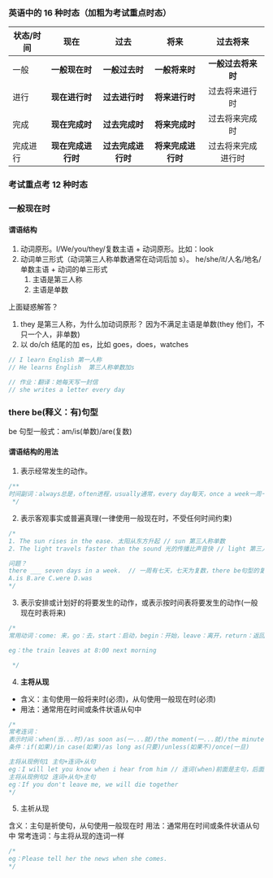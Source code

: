 ### 英语中的 16 种时态（加粗为考试重点时态）

| 状态/时间 |        现在        |        过去        |        将来        |      过去将来      |
| --------- | :----------------: | :----------------: | :----------------: | :----------------: |
| 一般      |   **一般现在时**   |   **一般过去时**   |   **一般将来时**   | **一般过去将来时** |
| 进行      |   **现在进行时**   |   **过去进行时**   |   **将来进行时**   |   过去将来进行时   |
| 完成      |   **现在完成时**   |   **过去完成时**   |   **将来完成时**   |   过去将来完成时   |
| 完成进行  | **现在完成进行时** | **过去完成进行时** | **将来完成进行时** | 过去将来完成进行时 |

### 考试重点考 12 种时态

### 一般现在时

#### 谓语结构

1. 动词原形。I/We/you/they/复数主语 + 动词原形。比如：look
2. 动词单三形式（动词第三人称单数通常在动词后加 s）。 he/she/it/人名/地名/单数主语 + 动词的单三形式
   1. 主语是第三人称
   2. 主语是单数

上面疑惑解答？

1. they 是第三人称，为什么加动词原形？ 因为不满足主语是单数(they 他们，不只一个人，非单数)
2. 以 do/ch 结尾的加 es，比如 goes，does，watches

```js
// I learn English 第一人称
// He learns English  第三人称单数加s

// 作业：翻译：她每天写一封信
// she writes a letter every day
```

### there be(释义：有)句型

be 句型一般式：am/is(单数)/are(复数)

#### 谓语结构的用法

1. 表示经常发生的动作。

```js
/**
时间副词：always总是，often进程，usually通常，every day每天，once a week一周一次，twice a month 每月两次，once in a while偶尔，now and then偶尔
 */
```

2. 表示客观事实或普遍真理(一律使用一般现在时，不受任何时间约束)

```js
/*
1. The sun rises in the ease. 太阳从东方升起 // sun 第三人称单数
2. The light travels faster than the sound 光的传播比声音快 // light 第三人称单数

问题？
there ___ seven days in a week.  // 一周有七天，七天为复数，there be句型的复数形式选are，看后面的名词seven days ，
A.is B.are C.were D.was 
*/
```

3. 表示安排或计划好的将要发生的动作，或表示按时间表将要发生的动作(一般现在时表将来)

```js
/*
常用动词：come: 来，go：去，start：启动，begin：开始，leave：离开，return：返回 ...

eg：the train leaves at 8:00 next morning

 */
```

4. **主将从现**

- 含义：主句使用一般将来时(必须)，从句使用一般现在时(必须)
- 用法：通常用在时间或条件状语从句中

```js
/*
常考连词：
表示时间：when(当...时)/as soon as(一...就)/the moment(一...就)/the minute(一...就)
条件：if(如果)/in case(如果)/as long as(只要)/unless(如果不)/once(一旦)

主将从现例句1 主句+连词+从句
eg：I will let you know when i hear from him // 连词(when)前面是主句，后面是从句
主将从现例句2 连词+从句+主句
eg：If you don't leave me, we will die together
*/
```

5. 主祈从现

含义：主句是祈使句，从句使用一般现在时
用法：通常用在时间或条件状语从句中
常考连词：与主将从现的连词一样

```js
/*
eg：Please tell her the news when she comes.
*/
```
